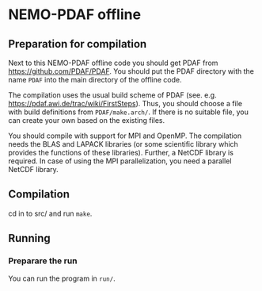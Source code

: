 # NEMO-PDAF offline

## Preparation for compilation

Next to this NEMO-PDAF offline code you should get PDAF from https://github.com/PDAF/PDAF. 
You should put the PDAF directory with the name `PDAF` into the main directory of the offline code.

The compilation uses the usual build scheme of PDAF (see. e.g. https://pdaf.awi.de/trac/wiki/FirstSteps). 
Thus, you should choose a file with build definitions from `PDAF/make.arch/`. If there is no suitable file, 
you can create your own based on the existing files.

You should compile with support for MPI and OpenMP. The compilation needs the BLAS and LAPACK libraries 
(or some scientific library which provides the functions of these libraries). Further, a NetCDF library is required.
In case of using the MPI parallelization, you need a parallel NetCDF library. 

## Compilation

cd in to src/ and run `make`.

## Running

### Preparare the run

You can run the program in `run/`.
